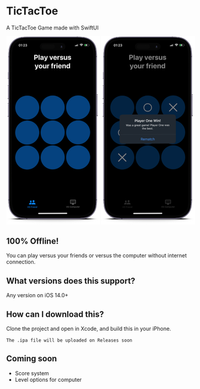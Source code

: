 # TicTacToe
A TicTacToe Game made with SwiftUI

<div align="center">
  <img src="Screenshots/VSFriendMockup.png" width="250"/>
  <img src="Screenshots/WinMockup.png" width="250"/>
</div>

## 100% Offline!
You can play versus your friends or versus the computer without internet connection.

## What versions does this support?
Any version on iOS 14.0+

## How can I download this?
Clone the project and open in Xcode, and build this in your iPhone.
```
The .ipa file will be uploaded on Releases soon
```

## Coming soon
* Score system
* Level options for computer

